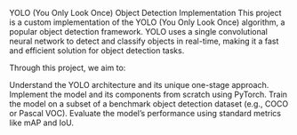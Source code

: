 YOLO (You Only Look Once) Object Detection Implementation
This project is a custom implementation of the YOLO (You Only Look Once) algorithm, a popular object detection framework. YOLO uses a single convolutional neural network to detect and classify objects in real-time, making it a fast and efficient solution for object detection tasks.

Through this project, we aim to:

Understand the YOLO architecture and its unique one-stage approach.
Implement the model and its components from scratch using PyTorch.
Train the model on a subset of a benchmark object detection dataset (e.g., COCO or Pascal VOC).
Evaluate the model’s performance using standard metrics like mAP and IoU.